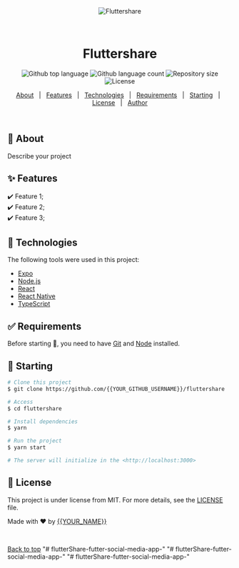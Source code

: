 <div align="center" id="top"> 
  <img src="./.github/app.gif" alt="Fluttershare" />

  &#xa0;

  <!-- <a href="https://fluttershare.netlify.app">Demo</a> -->
</div>

<h1 align="center">Fluttershare</h1>

<p align="center">
  <img alt="Github top language" src="https://img.shields.io/github/languages/top/{{YOUR_GITHUB_USERNAME}}/fluttershare?color=56BEB8">

  <img alt="Github language count" src="https://img.shields.io/github/languages/count/{{YOUR_GITHUB_USERNAME}}/fluttershare?color=56BEB8">

  <img alt="Repository size" src="https://img.shields.io/github/repo-size/{{YOUR_GITHUB_USERNAME}}/fluttershare?color=56BEB8">

  <img alt="License" src="https://img.shields.io/github/license/{{YOUR_GITHUB_USERNAME}}/fluttershare?color=56BEB8">

  <!-- <img alt="Github issues" src="https://img.shields.io/github/issues/{{YOUR_GITHUB_USERNAME}}/fluttershare?color=56BEB8" /> -->

  <!-- <img alt="Github forks" src="https://img.shields.io/github/forks/{{YOUR_GITHUB_USERNAME}}/fluttershare?color=56BEB8" /> -->

  <!-- <img alt="Github stars" src="https://img.shields.io/github/stars/{{YOUR_GITHUB_USERNAME}}/fluttershare?color=56BEB8" /> -->
</p>

<!-- Status -->

<!-- <h4 align="center"> 
	🚧  Fluttershare 🚀 Under construction...  🚧
</h4> 

<hr> -->

<p align="center">
  <a href="#dart-about">About</a> &#xa0; | &#xa0; 
  <a href="#sparkles-features">Features</a> &#xa0; | &#xa0;
  <a href="#rocket-technologies">Technologies</a> &#xa0; | &#xa0;
  <a href="#white_check_mark-requirements">Requirements</a> &#xa0; | &#xa0;
  <a href="#checkered_flag-starting">Starting</a> &#xa0; | &#xa0;
  <a href="#memo-license">License</a> &#xa0; | &#xa0;
  <a href="https://github.com/{{YOUR_GITHUB_USERNAME}}" target="_blank">Author</a>
</p>

<br>

## :dart: About ##

Describe your project

## :sparkles: Features ##

:heavy_check_mark: Feature 1;\
:heavy_check_mark: Feature 2;\
:heavy_check_mark: Feature 3;

## :rocket: Technologies ##

The following tools were used in this project:

- [Expo](https://expo.io/)
- [Node.js](https://nodejs.org/en/)
- [React](https://pt-br.reactjs.org/)
- [React Native](https://reactnative.dev/)
- [TypeScript](https://www.typescriptlang.org/)

## :white_check_mark: Requirements ##

Before starting :checkered_flag:, you need to have [Git](https://git-scm.com) and [Node](https://nodejs.org/en/) installed.

## :checkered_flag: Starting ##

```bash
# Clone this project
$ git clone https://github.com/{{YOUR_GITHUB_USERNAME}}/fluttershare

# Access
$ cd fluttershare

# Install dependencies
$ yarn

# Run the project
$ yarn start

# The server will initialize in the <http://localhost:3000>
```

## :memo: License ##

This project is under license from MIT. For more details, see the [LICENSE](LICENSE.md) file.


Made with :heart: by <a href="https://github.com/{{YOUR_GITHUB_USERNAME}}" target="_blank">{{YOUR_NAME}}</a>

&#xa0;

<a href="#top">Back to top</a>
"# flutterShare-futter-social-media-app-" 
"# flutterShare-futter-social-media-app-" 
"# flutterShare-futter-social-media-app-" 
